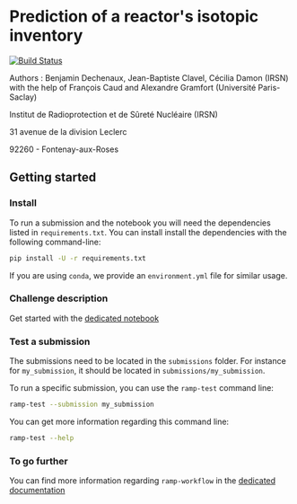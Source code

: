# Prediction of a reactor's isotopic inventory

[![Build Status](https://github.com/ramp-kits/nuclear_inventory_prediction/workflows/build/badge.svg?branch=main&event=push)](https://github.com/ramp-kits/nuclear_inventory_prediction/actions)

Authors : Benjamin Dechenaux, Jean-Baptiste Clavel, Cécilia Damon (IRSN)
with the help of François Caud and Alexandre Gramfort (Université Paris-Saclay)

Institut de Radioprotection et de Sûreté Nucléaire (IRSN)

31 avenue de la division Leclerc

92260 - Fontenay-aux-Roses

## Getting started

### Install

To run a submission and the notebook you will need the dependencies listed
in `requirements.txt`. You can install install the dependencies with the
following command-line:

```bash
pip install -U -r requirements.txt
```

If you are using `conda`, we provide an `environment.yml` file for similar
usage.

### Challenge description

Get started with the [dedicated notebook](starting_kit.ipynb)


### Test a submission

The submissions need to be located in the `submissions` folder. For instance
for `my_submission`, it should be located in `submissions/my_submission`.

To run a specific submission, you can use the `ramp-test` command line:

```bash
ramp-test --submission my_submission
```

You can get more information regarding this command line:

```bash
ramp-test --help
```

### To go further

You can find more information regarding `ramp-workflow` in the
[dedicated documentation](https://paris-saclay-cds.github.io/ramp-docs/ramp-workflow/stable/using_kits.html)
